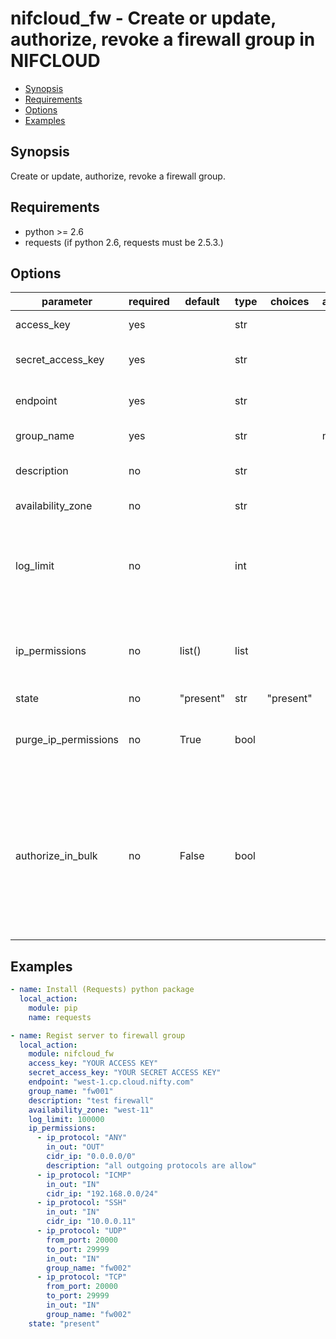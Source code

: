 # nifcloud_fw - Create or update, authorize, revoke a firewall group in NIFCLOUD

* [Synopsis](#synopsis)
* [Requirements](#requirements)
* [Options](#options)
* [Examples](#examples)

## Synopsis

Create or update, authorize, revoke a firewall group.

## Requirements

* python >= 2.6
* requests (if python 2.6, requests must be 2.5.3.)

## Options

| parameter            | required | default    | type | choices   | aliases | comments                                                                                                                                                               |
|----------------------|----------|------------|------|-----------|---------|------------------------------------------------------------------------------------------------------------------------------------------------------------------------|
| access_key           | yes      |            | str  |           |         | NIFCLOUD API access key                                                                                                                                                |
| secret_access_key    | yes      |            | str  |           |         | NIFCLOUD API secret access key                                                                                                                                         |
| endpoint             | yes      |            | str  |           |         | API endpoint of target region                                                                                                                                          |
| group_name           | yes      |            | str  |           | name    | Target firewall group ID                                                                                                                                               |
| description          | no       |            | str  |           |         | Description of target firewall group                                                                                                                                   |
| availability_zone    | no       |            | str  |           |         | Availability zone                                                                                                                                                      |
| log_limit            | no       |            | int  |           |         | The upper limit number of logs to retain of communication rejected by the firewall settings rules                                                                      |
| ip_permissions       | no       | list()     | list |           |         | List of rules that allows incoming or outgoing communication to resources                                                                                              |
| state                | no       | "present"  | str  | "present" |         | Goal status                                                                                                                                                            |
| purge_ip_permissions | no       | True       | bool |           |         | Purge existing ip permissions that are not found in ip permissions                                                                                                     |
| authorize_in_bulk    | no       | False      | bool |           |         | Authorize ip_permissions for each group. Instead of taking a short time, It will shorten the execution time, but will not guarantee the order of ip_permission instead |


## Examples

```yaml
- name: Install (Requests) python package
  local_action:
    module: pip
    name: requests

- name: Regist server to firewall group
  local_action:
    module: nifcloud_fw
    access_key: "YOUR ACCESS KEY"
    secret_access_key: "YOUR SECRET ACCESS KEY"
    endpoint: "west-1.cp.cloud.nifty.com"
    group_name: "fw001"
    description: "test firewall"
    availability_zone: "west-11"
    log_limit: 100000
    ip_permissions:
      - ip_protocol: "ANY"
        in_out: "OUT"
        cidr_ip: "0.0.0.0/0"
        description: "all outgoing protocols are allow"
      - ip_protocol: "ICMP"
        in_out: "IN"
        cidr_ip: "192.168.0.0/24"
      - ip_protocol: "SSH"
        in_out: "IN"
        cidr_ip: "10.0.0.11"
      - ip_protocol: "UDP"
        from_port: 20000
        to_port: 29999
        in_out: "IN"
        group_name: "fw002"
      - ip_protocol: "TCP"
        from_port: 20000
        to_port: 29999
        in_out: "IN"
        group_name: "fw002"
    state: "present"
```
